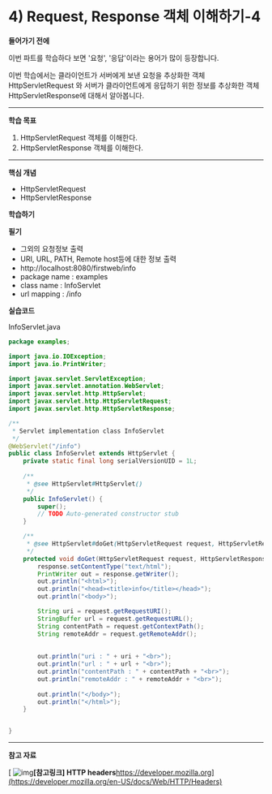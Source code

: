 # 4) Request, Response 객체 이해하기-4

**들어가기 전에**

이번 파트를 학습하다 보면 '요청', '응답'이라는 용어가 많이 등장합니다.

이번 학습에서는 클라이언트가 서버에게 보낸 요청을 추상화한 객체 HttpServletRequest 와 서버가 클라이언트에게 응답하기 위한 정보를 추상화한 객체 HttpServletResponse에 대해서 알아봅니다.

 

 

------

**학습 목표**

1. HttpServletRequest 객체를 이해한다.
2. HttpServletResponse 객체를 이해한다.

 



------

**핵심 개념**

- HttpServletRequest
- HttpServletResponse

 

**학습하기**

**필기**

- 그외의 요청정보 출력
- URI, URL, PATH, Remote host등에 대한 정보 출력
- http://localhost:8080/firstweb/info
- package name : examples
- class name : InfoServlet
- url mapping : /info



**실습코드**

InfoServlet.java

```java
package examples;

import java.io.IOException;
import java.io.PrintWriter;

import javax.servlet.ServletException;
import javax.servlet.annotation.WebServlet;
import javax.servlet.http.HttpServlet;
import javax.servlet.http.HttpServletRequest;
import javax.servlet.http.HttpServletResponse;

/**
 * Servlet implementation class InfoServlet
 */
@WebServlet("/info")
public class InfoServlet extends HttpServlet {
	private static final long serialVersionUID = 1L;
       
    /**
     * @see HttpServlet#HttpServlet()
     */
    public InfoServlet() {
        super();
        // TODO Auto-generated constructor stub
    }

	/**
	 * @see HttpServlet#doGet(HttpServletRequest request, HttpServletResponse response)
	 */
	protected void doGet(HttpServletRequest request, HttpServletResponse response) throws ServletException, IOException {
		response.setContentType("text/html");
		PrintWriter out = response.getWriter();
		out.println("<html>");
		out.println("<head><title>info</title></head>");
		out.println("<body>");

		String uri = request.getRequestURI();
		StringBuffer url = request.getRequestURL();
		String contentPath = request.getContextPath();
		String remoteAddr = request.getRemoteAddr();
		
		
		out.println("uri : " + uri + "<br>");
		out.println("url : " + url + "<br>");
		out.println("contentPath : " + contentPath + "<br>");
		out.println("remoteAddr : " + remoteAddr + "<br>");
		
		out.println("</body>");
		out.println("</html>");
	}


}
```





------

**참고 자료**

[ ![img](https://cphinf.pstatic.net/mooc/20180309_111/1520586077056udVfE_PNG/b278TiLhumy84AYf7RJT.png?type=mfullfill_199_148)**[참고링크\] HTTP headers**https://developer.mozilla.org](https://developer.mozilla.org/en-US/docs/Web/HTTP/Headers)